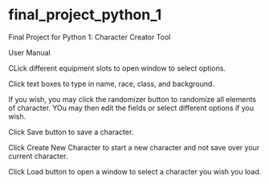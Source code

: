 # final_project_python_1
Final Project for Python 1: Character Creator Tool

User Manual


CLick different equipment slots to open window to select options.

Click text boxes to type in name, race, class, and background.

If you wish, you may click the randomizer button to randomize all elements of character. YOu may then edit the fields or select different options if you wish.

Click Save button to save a character.

Click Create New Character to start a new character and not save over your current character.

Click Load button to open a window to select a character you wish you load.
